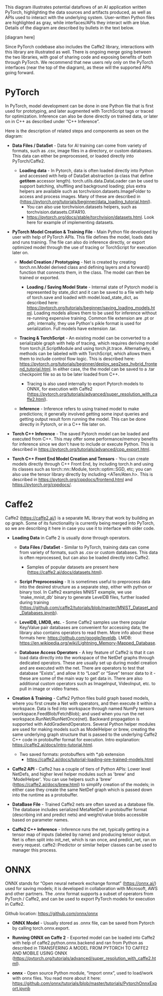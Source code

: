 This diagram illustrates potential dataflows of an AI application written PyTorch, highlighting the data sources and artifacts produced, as well as APIs used to interact with the underlying system. User-written Python files are highlighted as gray, while interfaces/APIs they interact with are blue. Details of the diagram are described by bullets in the text below.

[diagram here]

Since PyTorch codebase also includes the Caffe2 library, interactions with this library are illustrated as well. There is ongoing merge going between the two libraries, with goal of sharing code and exposing benefits of both through PyTorch. We recommend that new users rely only on the PyTorch interfaces (near the top of the diagram), as these will the supported APIs going forward.

# PyTorch

In PyTorch, model development can be done in one Python file that is first used for prototyping, and later augmented with TorchScript tags or traced for optimization. Inference can also be done directly on trained data, or later on in C++ as described under “C++ Inference”. 

Here is the description of related steps and components as seen on the diagram:
* **Data Files / DataSet** - Data for AI training can come from variety of formats, such as .csv, image files in a directory, or custom databases. This data can either be preprocessed, or loaded directly into PyTorch/Caffe2.
  * **Loading data** - In Pytorch, data is often loaded directly into Python and accessed with help of DataSet abstraction (a class that define __getitem__ accessor length). torch.utils.data.DataLoader can be used to support batching, shuffling and background loading; plus extra helpers are available such as torchvision.datasets.ImageFolder to access and process images. Many of these are described in (https://pytorch.org/tutorials/beginner/data_loading_tutorial.html).
    * You can also use torchvision.datasets helpers, such as torchvision.datasets.CIFAR10.
    * https://pytorch.org/docs/stable/torchvision/datasets.html. Look here for example of implementing datasets.

* **PyTorch Model Creation & Training File** - Main Python file developed by user with help of PyTorch APIs. This file defines the model, loads data and runs training. The file can also do inference directly, or export optimized model through the use of tracing or TorchScript for execution later on.

  * **Model Creation / Prototyping** - Net is created by creating torch.nn.Model derived class and defining layers and a forward() function that connects them, in the class. The model can then be trained or exported.
    * **Loading / Saving Model State** - Internal state of Pytorch model is represented by state_dict and it can be saved to a file with help of torch.save and loaded with model.load_state_dict, as described here: https://pytorch.org/tutorials/beginner/saving_loading_models.html. Loading models allows them to be used for inference without re-running expensive training. Common file extension are .pt or .pth; internally, they use Python's pikle format is used for serialization. Full models have extension .tar.

  * **Tracing & TorchScript** - An existing model can be converted to a serializable graph with help of tracing, which requires deriving model from torch.jit.ScriptModule and using torch.jit.trace. Alternatively, it methods can be labeled with with TorchScript, which allows them them to include control flow logic. This is described here: https://pytorch.org/tutorials/beginner/deploy_seq2seq_hybrid_frontend_tutorial.html. In either case, the the model can be saved to a .tar checkpoint file so as to be later loaded from C++.
    * Tracing is also used internally to export Pytorch models to ONNX, for execution with Caffe2 (https://pytorch.org/tutorials/advanced/super_resolution_with_caffe2.html).

  * **Inference** - Inference refers to using trained model to make predictions; it generally involved getting some input queries and getting output result form running the model. This can be done directly in Pytorch, or in a C++ file later on.

* **Torch C++ Inference** - The saved Pytorch model can be loaded and executed from C++. This may offer some performance/memory benefits for inference since we don't have to include or execute Python. This is described in https://pytorch.org/tutorials/advanced/cpp_export.html.

* **Torch C++ Front End Model Creation and Tensors** - You can create models directly through C++ Front End, by including torch.h and using its classes such as torch::nn::Module, torch::optim::SGD, etc; you can also use the tensor library directly by including <ATen/Aten.h>. This is described in https://pytorch.org/cppdocs/frontend.html and https://pytorch.org/cppdocs/.

# Caffe2

Caffe2 (https://caffe2.ai/) is a separate ML library that work by building an op graph. Some of its functionality is currently being merged into PyTorch, so we are describing it here in case you use it to interface with older code.

* **Loading Data** in Caffe 2 is usually done through operators.
  * **Data Files / DataSet** - Similar to PyTorch, training data can come from variety of formats, such as .csv or custom databases. This data is often reprocessed, but can also be loaded directly into Caffe2.
    * Samples of popular datasets are present here (https://caffe2.ai/docs/datasets.html).
  * **Script Preprocessing** - It is sometimes useful to preprocess data into the desired structure as a separate step, either with python or binary tool. In Caffe2 examples MNIST example, we use 'make_mnist_db' binary to generate LevelDB files, further loaded during training (https://github.com/caffe2/tutorials/blob/master/MNIST_Dataset_and_Databases.ipynb).

  * **LevelDB, LMDB, etc.** - Some Caffe2 samples use there popular Key/Value pair databases are convenient for accessing data; the library also contains operators to read them. More info about these formats here: https://github.com/google/leveldb. LMDB: https://en.wikipedia.org/wiki/Lightning_Memory-Mapped_Database.
  * **Database Access Operators** - A key feature of Caffe2 is that it can load data directly into the workspace of the NetDef graphs through dedicated operators. These are usually set up during model creation and are executed with the net. There are operators to test that database “Exists”, and allow it to “Load” or “Save” tensor data to it - these are some of the main way to get data in. There are also additional custom operators such as ImageInput, VideoInput, etc. to pull in image or video frames.

* **Creation & Training** - Caffe2 Python files build graph based models, where you first create a Net with operators, and then execute it within a workspace. Data is fed into workspace through named NumPy tensors (workspace.FeedBlob/FetchBlob); and used when you run the net workspace.RunNet/RunNetOnce(net). Backward propagation is supported with AddGradiendOperators. Several Python helper modules are used for making models such as ModelHelper or brew, creating the same underlying graph structure that is passed to the underlying Caffe2 C++ code in protobuffer format for execution. Intro explanation: https://caffe2.ai/docs/intro-tutorial.html.
  * Two saved formats: protobuffers with *.pb extension
    * https://caffe2.ai/docs/tutorial-loading-pre-trained-models.html

* **Caffe2 API** - Caffe2 has a couple of tiers of Python APIs: Lower level NetDefs, and higher level helper modules such as 'brew' and 'ModelHelper'. You can use helpers such a 'brew' (https://caffe2.ai/docs/brew.html) to simplify creation of the models; in either case they create the same NetDef graph which is passed down into the runtime as a protobuffer.

* **DataBase File** - Trained Caffe2 nets are often saved as a database file. The database includes serialized MetaNetDef in protobuffer format (describing init and predict nets) and weight/value blobs accessible based on parameter names.

* **Caffe2 C++ Inference** - Inference runs the net, typically getting in a tensor map of inputs (labeled by name) and producing tensor output. Net is often split into init_net, which is ran once, and predict_net, ran on every request. caffe2::Predictor or similar helper classes can be used to manager this process.
 
# ONNX

ONNX stands for “Open neural network exchange format” (https://onnx.ai/) used for saving models; it is developed in collaboration with Microsoft, AWS and other partners. The .onnx format supports a subset of operators from PyTorch / Caffe2, and can be used to export PyTorch models for execution in Caffe2.

Github location: https://github.com/onnx/onnx

* **ONNX Model** - Usually stored as .onnx file, can be saved from Pytorch by calling torch.onnx.export.

* **Running ONNX on Caffe 2** - Exported model can be loaded into Caffe2 with help of caffe2.python.onnx.backend and ran from Python as described in TRANSFERING A MODEL FROM PYTORCH TO CAFFE2 AND MOBILE USING ONNX (https://pytorch.org/tutorials/advanced/super_resolution_with_caffe2.html).

* **onnx** - Open source Python module, “import onnx”, used to load/work with onnx files. You read more about it here: https://github.com/onnx/tutorials/blob/master/tutorials/PytorchOnnxExport.ipynb
 